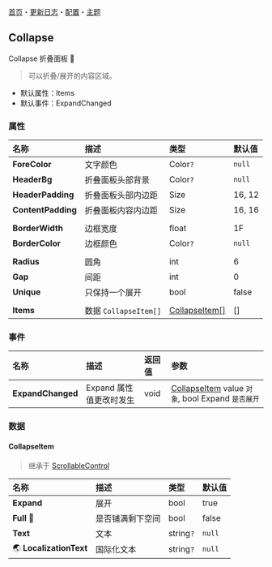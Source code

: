 [首页](../Home.md)・[更新日志](../UpdateLog.md)・[配置](../Config.md)・[主题](../Theme.md)

## Collapse

Collapse 折叠面板 👚

> 可以折叠/展开的内容区域。

- 默认属性：Items
- 默认事件：ExpandChanged

### 属性

名称 | 描述 | 类型 | 默认值 |
:--|:--|:--|:--|
**ForeColor** | 文字颜色 | Color`?` | `null` |
**HeaderBg** | 折叠面板头部背景 | Color`?` | `null` |
**HeaderPadding** | 折叠面板头部内边距 | Size | 16, 12 |
**ContentPadding** | 折叠面板内容内边距 | Size | 16, 16 |
||||
**BorderWidth** | 边框宽度 | float | 1F |
**BorderColor** | 边框颜色 | Color`?` | `null` |
||||
**Radius** | 圆角 | int |6 |
**Gap** | 间距 | int | 0 |
**Unique** | 只保持一个展开 | bool | false |
||||
**Items** | 数据 `CollapseItem[]` | [CollapseItem[]](#collapseitem) | [] |

### 事件

名称 | 描述 | 返回值 | 参数 |
:--|:--|:--|:--|
**ExpandChanged** | Expand 属性值更改时发生 | void | [CollapseItem](#collapseitem) value `对象`, bool Expand `是否展开` |


### 数据

#### CollapseItem

> 继承于 [ScrollableControl](https://github.com/dotnet/winforms/blob/main/src/System.Windows.Forms/System/Windows/Forms/Scrolling/ScrollableControl.cs)

名称 | 描述 | 类型 | 默认值 |
:--|:--|:--|:--|
**Expand** | 展开 | bool | true |
**Full** 🔴 | 是否铺满剩下空间 | bool | false |
**Text** | 文本 | string`?` | `null` |
🌏 **LocalizationText** | 国际化文本 | string`?` | `null` |